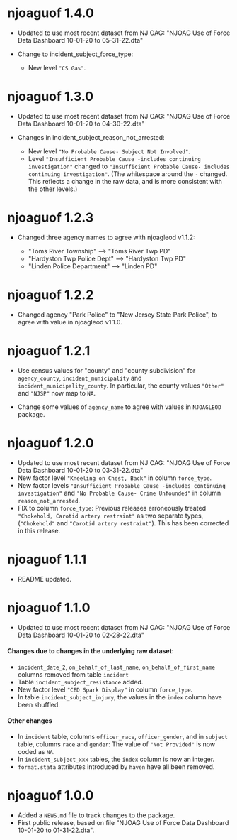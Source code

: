 # njoaguof 1.4.0
* Updated to use most recent dataset from NJ OAG:
  "NJOAG Use of Force Data Dashboard 10-01-20 to 05-31-22.dta"

* Change to incident_subject_force_type:
  - New level `"CS Gas"`.
  
# njoaguof 1.3.0
* Updated to use most recent dataset from NJ OAG:
  "NJOAG Use of Force Data Dashboard 10-01-20 to 04-30-22.dta"
  
* Changes in incident_subject_reason_not_arrested:

  - New level `"No Probable Cause- Subject Not Involved"`.
  - Level `"Insufficient Probable Cause -includes continuing investigation"`
  changed to `"Insufficient Probable Cause- includes continuing investigation"`.
  (The whitespace around the `-` changed. This reflects a change in the raw data, and is more consistent with the other levels.)
  
# njoaguof 1.2.3
* Changed three agency names to agree with njoagleod v1.1.2:

  - "Toms River Township" --> "Toms River Twp PD"
  - "Hardyston Twp Police Dept" --> "Hardyston Twp PD"
  - "Linden Police Department" --> "Linden PD"

# njoaguof 1.2.2
* Changed agency "Park Police" to "New Jersey State Park Police", to agree with value in njoagleod v1.1.0.

# njoaguof 1.2.1

* Use census values for "county" and "county subdivision" for `agency_county`,
`incident_municipality` and `incident_municipality_county`. In particular, the
county values `"Other"` and `"NJSP"` now map to `NA`.

* Change some values of `agency_name` to agree with values in `NJOAGLEOD` 
package.
# njoaguof 1.2.0

* Updated to use most recent dataset from NJ OAG:
  "NJOAG Use of Force Data Dashboard 10-01-20 to 03-31-22.dta"
* New factor level `"Kneeling on Chest, Back"` in column `force_type`.
* New factor levels `"Insufficient Probable Cause -includes continuing investigation"` and `"No Probable Cause- Crime Unfounded"` in column `reason_not_arrested`.
* FIX to column `force_type`:  Previous releases erroneously treated `"Chokehold, Carotid artery restraint"` as two separate types, (`"Chokehold"` and `"Carotid artery restraint"`). This has been corrected in this release.

# njoaguof 1.1.1

* README updated.

# njoaguof 1.1.0

* Updated to use most recent dataset from NJ OAG:
  "NJOAG Use of Force Data Dashboard 10-01-20 to 02-28-22.dta"
  
#### Changes due to changes in the underlying raw dataset:

* `incident_date_2`, `on_behalf_of_last_name`, `on_behalf_of_first_name` columns removed from table `incident`
* Table `incident_subject_resistance` added.
* New factor level `"CED Spark Display"` in column `force_type`.
* In table `incident_subject_injury`, the values in the `index` column have been shuffled.

#### Other changes

* In `incident` table, columns `officer_race`, `officer_gender`, and in `subject` table, columns `race` and `gender`: The value of `"Not Provided"` is now coded as `NA`.
* In `incident_subject_xxx` tables, the `index` column is now an integer.
* `format.stata` attributes introduced by `haven` have all been removed.

# njoaguof 1.0.0

* Added a `NEWS.md` file to track changes to the package.
* First public release, based on file 
  "NJOAG Use of Force Data Dashboard 10-01-20 to 01-31-22.dta". 
